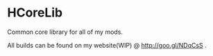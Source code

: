 HCoreLib
========

Common core library for all of my mods.

All builds can be found on my website(WIP) @ http://goo.gl/NDqCsS .
